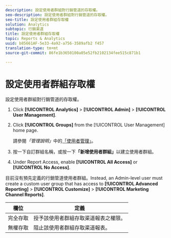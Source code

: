 ```yaml
---
description: 設定使用者群組對行銷管道的存取權。
seo-description: 設定使用者群組對行銷管道的存取權。
seo-title: 設定使用者群組存取權
solution: Analytics
subtopic: 行銷渠道
title: 設定使用者群組存取權
topic: Reports & Analytics
uuid: b85661AF-5e33-4a92-a756-3589afb2 f457
translation-type: tm+mt
source-git-commit: 86fe1b3650100a05e52fb2102134fee515c871b1

---
```



# 設定使用者群組存取權

設定使用者群組對行銷管道的存取權。

1. Click **[!UICONTROL Analytics]** &gt; **[!UICONTROL Admin]** &gt; **[!UICONTROL User Management]**.
1. Click **[!UICONTROL Groups]** from the [!UICONTROL User Management] home page.

   請參閱&#x200B;*「管理說明」*&#x200B;中的[「使用者管理」](https://marketing.adobe.com/resources/help/en_US/reference/index.html?f=user_management)。

1. 按一下自訂群組名稱，或按一下&#x200B;**「新增使用者群組」**&#x200B;以建立使用者群組。
1. Under Report Access, enable **[!UICONTROL All Access]** or **[!UICONTROL No Access]**.

目前沒有預先定義的行銷管道使用者群組。Instead, an Admin-level user must create a custom user group that has access to **[!UICONTROL Advanced Reporting]** &gt; **[!UICONTROL Customize]** &gt; **[!UICONTROL Marketing Channel Reports]**.

| 欄位 | 定義 |
|--- |--- |
| 完全存取 | 授予該使用者群組存取渠道報表之權限。 |
| 無權存取 | 阻止該使用者群組存取渠道報表。 |

